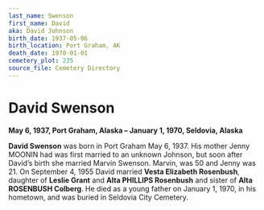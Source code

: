 ```yaml
---
last_name: Swenson
first_name: David
aka: David Johnson
birth_date: 1937-05-06
birth_location: Port Graham, AK
death_date: 1970-01-01
cemetery_plot: 235
source_file: Cemetery Directory
---
```

# David Swenson

**May 6, 1937, Port Graham, Alaska – January 1, 1970, Seldovia, Alaska**

**David Swenson** was born in Port Graham May 6, 1937. His mother Jenny
MOONIN had was first married to an unknown Johnson, but soon after
David’s birth she married Marvin Swenson. Marvin, was 50 and Jenny was
21. On September 4, 1955 David married **Vesta Elizabeth Rosenbush**,
daughter of **Leslie Grant** and **Alta PHILLIPS Rosenbush** and sister
of **Alta ROSENBUSH Colberg**. He died as a young father on January 1,
1970, in his hometown, and was buried in Seldovia City Cemetery.

